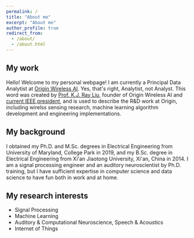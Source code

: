 ```yaml
---
permalink: /
title: "About me"
excerpt: "About me"
author_profile: true
redirect_from: 
  - /about/
  - /about.html
---
```


## My work
Hello! Welcome to my personal webpage! I am currently a Principal Data Analytist at [Origin Wireless AI](https://www.originwirelessai.com). Yes, that's right, Analytist, not Analyst. This word was created by [Prof. K.J. Ray Liu](http://www.cspl.umd.edu/kjrliu/), founder of Origin Wireless AI and [current IEEE president](https://www.ieee.org/about/corporate/election/index.html), and is used to describe the R&D work at Origin, including wirelss sensing research, machine learning algorithm development and engineering implementations. 

## My background 
I obtained my Ph.D. and M.Sc. degrees in Electrical Engineering from University of Maryland, College Park in 2019, and my B.Sc. degree in Electrical Engineering from Xi'an Jiaotong University, Xi'an, China in 2014. I am a signal processing engineer and an auditory neuroscientist by Ph.D. training, but I have sufficient expertise in computer science and data science to have fun both in work and at home.

## My research interests
- Signal Processing
- Machine Learning
- Auditory & Computational Neuroscience, Speech & Acoustics
- Internet of Things